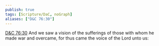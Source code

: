 ```yaml
---
publish: true
tags: [Scripture/DaC, noGraph]
aliases: ["D&C 76:30"]
---
```

[D&C 76:30](https://churchofjesuschrist.org/study/scriptures/dc-testament/dc/76?lang=eng&id=p30#p30) And we saw a vision of the sufferings of those with whom he made war and overcame, for thus came the voice of the Lord unto us:
